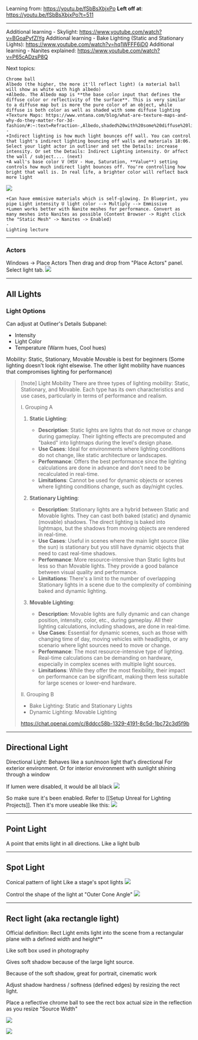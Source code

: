 
Learning from: https://youtu.be/fSbBsXbjxPo
**Left off at**: https://youtu.be/fSbBsXbjxPo?t=511

---

Additional learning - Skylight: https://www.youtube.com/watch?v=BGoaPyfZlYg
Additional learning - Bake Lighting (Static and Stationary Lights): https://www.youtube.com/watch?v=hq1WFFF6iD0
Additional learning - Nanites explained: https://www.youtube.com/watch?v=P65cADzsP8Q

Next topics:
```
Chrome ball
Albedo (the higher, the more it'll reflect light) (a material ball will show as white with high albedo)
+Albedo. The Albedo map is **the base color input that defines the diffuse color or reflectivity of the surface**. This is very similar to a diffuse map but is more the pure color of an object, while diffuse is both color as well as shaded with some diffuse lighting
+Texture Maps: https://www.vntana.com/blog/what-are-texture-maps-and-why-do-they-matter-for-3d-fashion/#:~:text=Refraction-,Albedo,shaded%20with%20some%20diffuse%20lighting.
-
+Indirect lighting is how much light bounces off wall. You can control that light's indirect lighting bouncing off walls and materials 18:06. Select your light actor in outliner and set the Details: increase intensity. Or set the Details: Indirect Lighting intensity. Or affect the wall / subject.... (next)
+A wall's base color V (HSV - Hue, Saturation, **Value**) setting controls how much indirect light bounces off. You're controlling how bright that wall is. In real life, a brighter color will reflect back more light
```
![](https://i.imgur.com/XdKBYou.png)

```
+Can have emmisive materials which is self-glowing. In Blueprint, you pipe Light intensity U light color --> Multiply --> Emmissive
+Lumen works better with Nanite meshes for performance. Convert as many meshes into Nanites as possible (Content Browser -> Right click the "Static Mesh" -> Nanites -> Enabled)
-
Lighting lecture
```

----

### Actors

Windows -> Place Actors
Then drag and drop from "Place Actors" panel. Select light tab.
![](https://i.imgur.com/w0QFiLD.png)




----


## All Lights

### Light Options

Can adjust at Outliner's Details Subpanel:
- Intensity
- Light Color
- Temperature (Warm hues, Cool hues)

Mobility: Static, Stationary, Movable
Movable is best for beginners (Some lighting doesn't look right elsewise. The other light mobility have nuances that compromises lighting for performance)

> [!note] Light Mobility
> There are three types of lighting mobility: Static, Stationary, and Movable. Each type has its own characteristics and use cases, particularly in terms of performance and realism.
>
>
> I. Grouping A
> 1. **Static Lighting**:
>     
>     - **Description**: Static lights are lights that do not move or change during gameplay. Their lighting effects are precomputed and "baked" into lightmaps during the level's design phase.
>     - **Use Cases**: Ideal for environments where lighting conditions do not change, like static architecture or landscapes.
>     - **Performance**: Offers the best performance since the lighting calculations are done in advance and don't need to be recalculated in real-time.
>     - **Limitations**: Cannot be used for dynamic objects or scenes where lighting conditions change, such as day/night cycles.
> 2. **Stationary Lighting**:
>     
>     - **Description**: Stationary lights are a hybrid between Static and Movable lights. They can cast both baked (static) and dynamic (movable) shadows. The direct lighting is baked into lightmaps, but the shadows from moving objects are rendered in real-time.
>     - **Use Cases**: Useful in scenes where the main light source (like the sun) is stationary but you still have dynamic objects that need to cast real-time shadows.
>     - **Performance**: More resource-intensive than Static lights but less so than Movable lights. They provide a good balance between visual quality and performance.
>     - **Limitations**: There's a limit to the number of overlapping Stationary lights in a scene due to the complexity of combining baked and dynamic lighting.
> 3. **Movable Lighting**:
>     
>     - **Description**: Movable lights are fully dynamic and can change position, intensity, color, etc., during gameplay. All their lighting calculations, including shadows, are done in real-time.
>     - **Use Cases**: Essential for dynamic scenes, such as those with changing time of day, moving vehicles with headlights, or any scenario where light sources need to move or change.
>     - **Performance**: The most resource-intensive type of lighting. Real-time calculations can be demanding on hardware, especially in complex scenes with multiple light sources.
>     - **Limitations**: While they offer the most flexibility, their impact on performance can be significant, making them less suitable for large scenes or lower-end hardware.
>
> II. Grouping B
> - Bake Lighting: Static and Stationary Lights
> - Dynamic Lighting: Movable Lighting
>
> https://chat.openai.com/c/8ddcc58b-1329-4191-8c5d-1bc72c3d5f9b


---


## Directional Light

Directional Light: Behaves like a sun/moon light that's directional
For exterior environment. Or for interior environment with sunlight shining through a window

If lumen were disabled, it would be all black
![](https://i.imgur.com/uiNFkEI.png)

So make sure it's been enabled. Refer to [[Setup Unreal for Lighting Projects]]. Then it's more useable like this:
![](https://i.imgur.com/f8awbtR.png)


---


## Point Light

A point that emits light in all directions.
Like a light bulb


---

## Spot Light

Conical pattern of light
Like a stage's spot lights
![](https://i.imgur.com/5cCS1vu.png)

Control the shape of the light at "Outer Cone Angle"
![](https://i.imgur.com/pU2mBKx.png)

---

## Rect light (aka rectangle light)
Official definition: Rect Light emits light into the scene from a rectangular plane with a defined width and height**

Like soft box used in photography

Gives soft shadow because of the large light source.

Because of the soft shadow, great for portrait, cinematic work

Adjust shadow hardness / softness (defined edges) by resizing the rect light.

Place a reflective chrome ball to see the rect box actual size in the reflection as you resize "Source Width"

![](https://i.imgur.com/yzY9IRq.png)


![](https://i.imgur.com/6B7Coqz.png)
